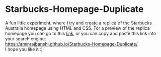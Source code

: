 # Starbucks-Homepage-Duplicate
A fun little experiment, where I try and create a replica of the Starbucks Australia homepage using HTML and CSS.
For a preview of the replica homepage you can go to this [link](https://aminrajbanshi.github.io/Starbucks-Homepage-Duplicate/ "Starbucks Homepage Duplicate"), or you can copy and paste this link into your search engine:  
https://aminrajbanshi.github.io/Starbucks-Homepage-Duplicate/  
I hope you like it :)
